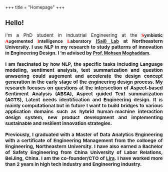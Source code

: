 +++
title = "Homepage"
+++

## Hello!

<div align="justify"><font style="font-size: 15px;">I'm a PhD student in Industrial Engineering at the</font>
<b><font style="font-size: 15px;" face="Trebuchet MS" font color="#FF0000">S</font>ymbiotic
<font style="font-size: 15px;" face="Trebuchet MS" font color="#FF0000">A</font>ugemented
<font style="font-size: 15px;" face="Trebuchet MS" font color="#FF0000">I</font>ntelligence 
<font style="font-size: 15px;" face="Trebuchet MS" font color="#FF0000">L</font>aboratory
 <a href="https://www.sail-nu.com/">(Sail) Lab</a><font style="font-size: 15px;"> at Northeastern University. 
 I use NLP in my research to study patterns of innovation in Engineering Design. 
  I ’m advised by</font> <a href="https://coe.northeastern.edu/people/moghaddam-mohsen/">Prof. Mohsen Moghaddam</a>.</div>
<br>
<div align="justify"><font style="font-size: 15px;">I am fascinated by how NLP, the specific tasks including Language modeling, sentiment analysis, text summarization and question anwsering could augement and accelerate the design concept generation in the early stage of the engineering design process. 
My research focuses on questions at the intersection of Aspect-based Sentiment Analysis (ABSA), Aspect guided Text summarization (AGTS), Latent needs identification and Engineering design. 
It is mainly computational but in future I want to build bridges to various application domains such as hybrid human-machine interaction design system, new product development and implementing sustainable and resilient innovation strategies.</font></div>
<br>
<div align="justify"><font style="font-size: 15px;"> Previously, I graduated with a Master of Data Analytics Engineering with a certificate of Engineering Management from the colloege of Engineering, Northeastern University. I have also earned a Bachelor of Safety Engineering from China University of Labor Relations, BeiJing, China. I am the co-founder/CTO of <a href="https://https://liraglobal.com/">Lira</a>. I have worked more than 2 years in high tech industry and Engineering industry. 
</font></div> 
